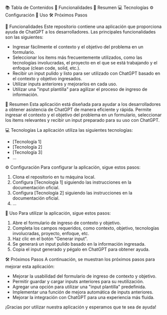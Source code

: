 📚 Tabla de Contenidos
🌟 Funcionalidades
🎯 Resumen
💻 Tecnologías
⚙️ Configuración
🚀 Uso
🛠️ Próximos Pasos

🌟 Funcionalidades
Este repositorio contiene una aplicación que proporciona ayuda de ChatGPT a los desarrolladores. Las principales funcionalidades son las siguientes:

- Ingresar fácilmente el contexto y el objetivo del problema en un formulario.
- Seleccionar los items más frecuentemente utilizados, como las tecnologías involucradas, el proyecto en el que se está trabajando y el enfoque (clean code, solid, etc.).
- Recibir un input pulido y listo para ser utilizado con ChatGPT basado en el contexto y objetivo ingresados.
- Utilizar inputs anteriores y mejorarlos en cada uso.
- Utilizar una "input plantilla" para agilizar el proceso de ingreso de información.

🎯 Resumen
Esta aplicación está diseñada para ayudar a los desarrolladores a obtener asistencia de ChatGPT de manera eficiente y rápida. Permite ingresar el contexto y el objetivo del problema en un formulario, seleccionar los items relevantes y recibir un input preparado para su uso con ChatGPT.

💻 Tecnologías
La aplicación utiliza las siguientes tecnologías:

- [Tecnología 1]
- [Tecnología 2]
- [Tecnología 3]
- ...

⚙️ Configuración
Para configurar la aplicación, sigue estos pasos:

1. Clona el repositorio en tu máquina local.
2. Configura [Tecnología 1] siguiendo las instrucciones en la documentación oficial.
3. Configura [Tecnología 2] siguiendo las instrucciones en la documentación oficial.
4. ...

🚀 Uso
Para utilizar la aplicación, sigue estos pasos:

1. Abre el formulario de ingreso de contexto y objetivo.
2. Completa los campos requeridos, como contexto, objetivo, tecnologías involucradas, proyecto, enfoque, etc.
3. Haz clic en el botón "Generar input".
4. Se generará un input pulido basado en la información ingresada.
5. Copia el input generado y pégalo en ChatGPT para obtener ayuda.

🛠️ Próximos Pasos
A continuación, se muestran los próximos pasos para mejorar esta aplicación:

- Mejorar la usabilidad del formulario de ingreso de contexto y objetivo.
- Permitir guardar y cargar inputs anteriores para su reutilización.
- Agregar una opción para utilizar una "input plantilla" predefinida.
- Implementar una función de mejora automática de inputs anteriores.
- Mejorar la integración con ChatGPT para una experiencia más fluida.

¡Gracias por utilizar nuestra aplicación y esperamos que te sea de ayuda!
